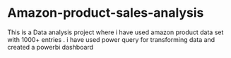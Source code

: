 # Amazon-product-sales-analysis
This is a Data analysis project where i have used amazon product data set with 1000+ entries . i have used power query for transforming data and created a powerbi dashboard
